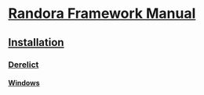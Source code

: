 # [Randora Framework Manual](/README.md)

## [Installation](/manual/installation/README.md)

### [Derelict](/manual/installation/derelict/README.md)

#### [Windows](/manual/installation/derelict/windows/README.md)


